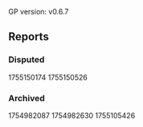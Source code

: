 GP version: v0.6.7

## Reports

### Disputed

1755150174
1755150526

### Archived

1754982087
1754982630
1755105426
